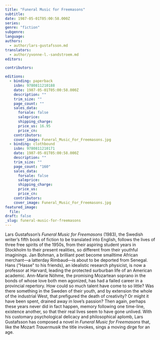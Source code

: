```yaml
---
title: "Funeral Music for Freemasons"
subtitle:
date: 1987-05-01T05:00:58.000Z
series:
genre: "fiction"
subgenre:
language:
authors:
  - author/lars-gustafsson.md
translators:
  - author/yvonne-l.-sandstroem.md
editors:

contributors:

editions:
  - binding: paperback
    isbn: 9780811210188
    date: 1987-05-01T05:00:58.000Z
    description: ""
    trim_size: ""
    page_count: ""
    sales_data:
      forsale: false
      saleprice:
      shipping_charge:
      price_us: 16.95
      price_cn:
    contributors:
    cover_image: Funeral_Music_For_Freemasons.jpg
  - binding: clothbound
    isbn: 9780811210171
    date: 1987-05-01T05:00:58.000Z
    description: ""
    trim_size: ""
    page_count: "160"
    sales_data:
      forsale: false
      saleprice:
      shipping_charge:
      price_us:
      price_cn:
    contributors:
    cover_image: Funeral_Music_For_Freemasons.jpg
featured_image:
  file:
draft: false
_slug: funeral-music-for-freemasons
---
```


Lars Gustafsson’s _Funeral Music for Freemasons_ (1983), the Swedish writer’s fifth book of fiction to be translated into English, follows the lives of three free spirits of the 1950s, from their aspiring student years in Stockholm to their present realities, so different from their youthful imaginings. Jan Bohman, a brilliant poet become smalltime African merchant––a latterday Rimbaud––is about to be deported from Senegal. Hans (“Hasse" to his friends), an idealistic research physicist, is now a professor at Harvard, leading the protected surburban life of an American academic. Ann-Marie Nöhme, the promising Mozartean soprano in the bonds of whose love both men agonized, has had a failed career in a provincial repertory. How could so much talent have come to so little? Was there something in the Sweden of their youth, and by extension the whole of the industrial West, that prefigured the death of creativity? Or might it have been spent, drained away in love’s passion? Then again, perhaps these years never did in fact happen, memory following one time-line, existence another, so that their real lives seem to have gone unlived. With his customary psychological delicacy and philosophical aplomb, Lars Gustafsson has composed a novel in _Funeral Music for Freemasons_ that, like the Mozart _Trauermusik_ the title invokes, sings a moving dirge for an age.

